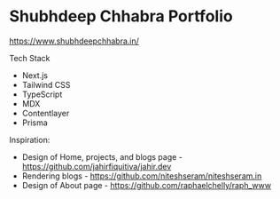 # Shubhdeep Chhabra Portfolio

https://www.shubhdeepchhabra.in/

Tech Stack

- Next.js
- Tailwind CSS
- TypeScript
- MDX
- Contentlayer
- Prisma

Inspiration:

- Design of Home, projects, and blogs page - https://github.com/jahirfiquitiva/jahir.dev
- Rendering blogs - https://github.com/niteshseram/niteshseram.in
- Design of About page - https://github.com/raphaelchelly/raph_www

